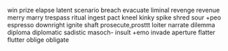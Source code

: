win prize
elapse
latent
scenario
breach
evacuate
liminal
revenge revenue
merry marry
trespass
ritual
ingest
pact
kneel
kinky
spike
shred
sour +peo
espresso
downright
ignite
shaft
prosecute,prosttt
loiter
narrate
dilemma diploma diplomatic
sadistic masoch-
insult +emo invade
aperture
flatter flutter
oblige
obligate